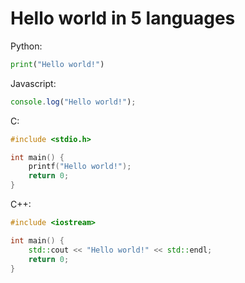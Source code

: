 # Hello world in 5 languages

Python:

```py
print("Hello world!")
```

Javascript:

```js
console.log("Hello world!");
```

C:

```c
#include <stdio.h>

int main() {
    printf("Hello world!");
    return 0;
}
```

C++:

```cpp
#include <iostream>

int main() {
    std::cout << "Hello world!" << std::endl;
    return 0;
}
```